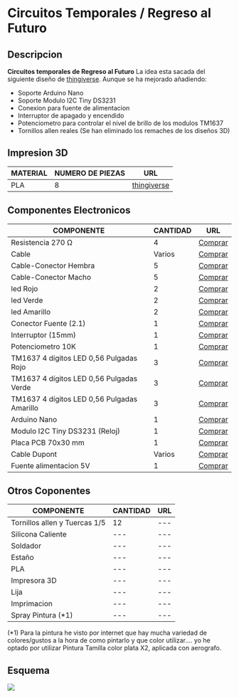
# Circuitos Temporales / Regreso al Futuro
## Descripcion

**Circuitos temporales de Regreso al Futuro** La idea esta sacada del siguiente diseño de [thingiverse](https://www.thingiverse.com/thing:2980120). Aunque se ha mejorado añadiendo:

* Soporte Arduino Nano
* Soporte Modulo I2C Tiny DS3231
* Conexion para fuente de alimentacion
* Interruptor de apagado y encendido
* Potenciometro para controlar el nivel de brillo de los modulos TM1637
* Tornillos allen reales (Se han eliminado los remaches de los diseños 3D)

## Impresion 3D

| MATERIAL | NUMERO DE PIEZAS | URL |
| ----- | --------- | ----------- |
|PLA|8|[thingiverse](https://www.thingiverse.com/thing:3627110)|



## Componentes Electronicos

| COMPONENTE | CANTIDAD | URL |
| ----- | --------- | ----------- |
|Resistencia 270 Ω|4|[Comprar](https://es.aliexpress.com/store/product/100pcs-1-4W-5-Carbon-Film-Resistor-200-220-240-270-300-ohm/605870_32834932710.html?spm=a219c.search0104.3.16.f3aa3beexTf7rj&ws_ab_test=searchweb0_0,searchweb201602_5_10065_10068_319_10891_10059_10884_317_10548_10887_10696_321_322_10084_453_10083_454_10103_10618_10307_10301_10821_537_536,searchweb201603_53,ppcSwitch_0&algo_expid=681fdf07-45a3-4daa-9de5-6f2bcfd8645d-2&algo_pvid=681fdf07-45a3-4daa-9de5-6f2bcfd8645d)|
|Cable|Varios|[Comprar](https://es.aliexpress.com/item/Double-head-Soldering-Tin-Wire-Length-20cm-5-Colors-Each-20-Total-100-pcs/32648914319.html?spm=a2g0s.9042311.0.0.424e63c0mVzgC6)|
|Cable-Conector Hembra|5|[Comprar](https://es.aliexpress.com/item/10-par-lote-JST-Plug-Cable-de-alambre-de-100mm-2Pin-hombre-conector-hembra-22AWG-para/32953203612.html?spm=a2g0s.9042311.0.0.274263c0oxJK1K)|
|Cable-Conector Macho|5|[Comprar](https://es.aliexpress.com/item/10-par-lote-JST-Plug-Cable-de-alambre-de-100mm-2Pin-hombre-conector-hembra-22AWG-para/32953203612.html?spm=a2g0s.9042311.0.0.274263c0oxJK1K)|
|led Rojo|2|[Comprar](https://es.aliexpress.com/item/5Colors-20-piezas-100-piezas-de-5mm-LED-luz-diodo-Kit-surtido-blanco-azul-verde-amarillo/32851364472.html?spm=a2g0s.9042311.0.0.3a2a63c0V91txx)|
|led Verde|2|[Comprar](https://es.aliexpress.com/item/5Colors-20-piezas-100-piezas-de-5mm-LED-luz-diodo-Kit-surtido-blanco-azul-verde-amarillo/32851364472.html?spm=a2g0s.9042311.0.0.3a2a63c0V91txx)|
|led Amarillo|2|[Comprar](https://es.aliexpress.com/item/5Colors-20-piezas-100-piezas-de-5mm-LED-luz-diodo-Kit-surtido-blanco-azul-verde-amarillo/32851364472.html?spm=a2g0s.9042311.0.0.3a2a63c0V91txx)|
|Conector Fuente (2.1)|1|[Comprar](https://www.aliexpress.com/item/10PCS-DC022-5-5-2-1-5-5-x-2-1mm-DC-Power-Socket-Connector-DC/32881736861.html?spm=a2g0s.9042311.0.0.274263c0VxDhWh)|
|Interruptor (15mm)|1|[Comprar](https://es.aliexpress.com/item/Hzy-10-unids-lote-15-MM-16mm-de-di-metro-peque-o-barco-de-vuelta-a/32875312702.html?spm=a2g0s.9042311.0.0.274263c0mQ7x89)|
|Potenciometro 10K|1|[Comprar](https://es.aliexpress.com/store/product/5-PCS-Lot-Potentiometer-Resistor-1K-10K-20K-50K-100K-500K-Ohm-3-Pin-Linear-Taper/2178016_32948875673.html?spm=a219c.search0104.3.2.74531a23HUSUEm&ws_ab_test=searchweb0_0,searchweb201602_5_10065_10068_319_10891_10059_10884_317_10548_10887_10696_321_322_10084_453_10083_454_10103_10618_10307_10301_10821_537_536,searchweb201603_53,ppcSwitch_0&algo_expid=c1be5f05-f108-4b1d-a1b7-ea67ace24868-0&algo_pvid=c1be5f05-f108-4b1d-a1b7-ea67ace24868)|
|TM1637 4 dígitos LED 0,56 Pulgadas Rojo|3|[Comprar](https://es.aliexpress.com/item/TM1637-4-d-gitos-LED-pantalla-de-0-56-pulgadas-tubo-7-segmentos-Amarillo-Azul-blanco/32852756555.html?spm=a2g0s.9042311.0.0.274263c0hnjgYq)|
|TM1637 4 dígitos LED 0,56 Pulgadas Verde|3|[Comprar](https://es.aliexpress.com/item/TM1637-4-d-gitos-LED-0-56-0-56-Iinch-7-segmentos-de-tubo-reloj-doble/32845754229.html?spm=a2g0s.9042311.0.0.274263c0hnjgYq)|
|TM1637 4 dígitos LED 0,56 Pulgadas Amarillo|3|[Comprar](https://es.aliexpress.com/item/4-d-gitos-4-d-gitos-LED-0-56-pulgadas-amarillo-pantalla-LED-Digital-TM1637-tubo/32920128195.html?spm=a2g0s.9042311.0.0.274263c0hnjgYq)|
|Arduino Nano|1|[Comprar](https://es.aliexpress.com/store/product/Free-Shipping-for-Arduino-Nano-V3-0-controller-ATMEGA328P-ATMEGA328-original-CH340-USB-cable/1948124_32607801066.html?spm=a219c.search0104.3.3.4bca72f2eQLTLW&ws_ab_test=searchweb0_0,searchweb201602_5_10065_10068_319_10891_10059_10884_317_10548_10887_10696_321_322_10084_453_10083_454_10103_10618_10307_10301_10821_537_536,searchweb201603_53,ppcSwitch_0&algo_expid=d3b4bcc3-b12a-4223-9f62-afbf9da13c9c-0&algo_pvid=d3b4bcc3-b12a-4223-9f62-afbf9da13c9c)|
|Modulo I2C Tiny DS3231 (Reloj)|1|[Comprar](https://es.aliexpress.com/store/product/2017-New-DS3231-AT24C32-IIC-I2C-Precision-Real-Time-Clock-RTC-Memory-Module-Long-Term-Accuracy/1089303_32811098078.html?spm=a219c.search0104.3.2.498b6452wpPa0a&ws_ab_test=searchweb0_0,searchweb201602_5_10065_10068_319_10891_10059_10884_317_10548_10887_10696_321_322_10084_453_10083_454_10103_10618_10307_10301_10821_537_536,searchweb201603_53,ppcSwitch_0&algo_expid=36ef75ff-9f03-4017-971f-d233bff72787-0&algo_pvid=36ef75ff-9f03-4017-971f-d233bff72787)|
|Placa PCB 70x30 mm|1|[Comprar](https://es.aliexpress.com/store/product/20PCS-LOT-5x7-4x6-3x7-2x8-CM-Double-Side-Copper-Prototype-PCB-Universal-Board-Experimental-Development/221555_32828136874.html?spm=a219c.search0104.3.44.1f167b09wQfqNV&ws_ab_test=searchweb0_0,searchweb201602_5_10065_10068_319_10891_10059_10884_317_10548_10887_10696_321_322_10084_453_10083_454_10103_10618_10307_10301_10821_537_536,searchweb201603_53,ppcSwitch_0&algo_expid=8389cb1f-e7ba-4feb-9b21-fd55de1073c3-6&algo_pvid=8389cb1f-e7ba-4feb-9b21-fd55de1073c3)|
|Cable Dupont|Varios|[Comprar](https://es.aliexpress.com/store/product/Dupont-Jumper-wire-10CM-20CM-30CM-Male-to-Male-Female-to-Male-Female-to-Female-Jumper/2952111_32962785036.html?spm=a219c.search0104.3.3.39e63736RNIALd&ws_ab_test=searchweb0_0,searchweb201602_5_10065_10068_319_10891_10059_10884_317_10548_10887_10696_321_322_10084_453_10083_454_10103_10618_10307_10301_10821_537_536,searchweb201603_53,ppcSwitch_0&algo_expid=f14213d0-2f40-4492-8411-903710f8f607-0&algo_pvid=f14213d0-2f40-4492-8411-903710f8f607)|
|Fuente alimentacion 5V|1|[Comprar](https://es.aliexpress.com/store/product/Power-Adapter-Supply-DC-5V-12V-24V-1A-2A-3A-5A-6A-8A-DC-5-12/3117005_32917600770.html?spm=a219c.search0104.3.2.38db20ecQY5sld&ws_ab_test=searchweb0_0,searchweb201602_5_10065_10068_319_10891_10059_10884_317_10548_10887_10696_321_322_10084_453_10083_454_10103_10618_10307_10301_10821_537_536,searchweb201603_53,ppcSwitch_0&algo_expid=4741fde3-6db8-4471-b034-8c33b2f11290-0&algo_pvid=4741fde3-6db8-4471-b034-8c33b2f11290)|


## Otros Coponentes

| COMPONENTE | CANTIDAD | URL |
| ----- | --------- | ----------- |
|Tornillos allen y Tuercas 1/5|12|---|
|Silicona Caliente|---|---|
|Soldador|---|---|
|Estaño|---|---|
|PLA|---|---|
|Impresora 3D|---|---|
|Lija|---|---|
|Imprimacion|---|---|
|Spray Pintura (*1)|---|---|

(*1) Para la pintura he visto por internet que hay mucha variedad de colores/gustos a la hora de como pintarlo y que color utilizar.... yo he optado por utilizar Pintura Tamilla color plata X2, aplicada con aerografo.

## Esquema

![](https://github.com/maker-project/circuitos-temporales/blob/master/esquema/esquema_circuitos_temporales.jpg)

